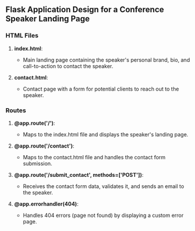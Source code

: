 ## Flask Application Design for a Conference Speaker Landing Page

### HTML Files

1. **index.html**:
   - Main landing page containing the speaker's personal brand, bio, and call-to-action to contact the speaker.

2. **contact.html**:
   - Contact page with a form for potential clients to reach out to the speaker.

### Routes

1. **@app.route('/')**:
   - Maps to the index.html file and displays the speaker's landing page.

2. **@app.route('/contact')**:
   - Maps to the contact.html file and handles the contact form submission.

3. **@app.route('/submit_contact', methods=['POST'])**:
   - Receives the contact form data, validates it, and sends an email to the speaker.

4. **@app.errorhandler(404)**:
   - Handles 404 errors (page not found) by displaying a custom error page.
